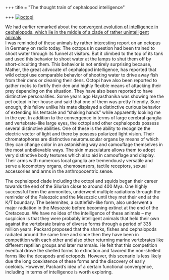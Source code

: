 +++
title = "The thought train of cephalopod intelligence"

+++
[![octopi](https://i2.wp.com/farm4.static.flickr.com/3035/3017917925_44a58ed3c2.jpg)](http://www.flickr.com/photos/24766652@N05/3017917925/ "octopi by somasushma, on Flickr")

We had earlier remarked about the [convergent evolution of intelligence
in cephalopods, which lie in the middle of a clade of rather
unintelligent
animals](https://manasataramgini.wordpress.com/2006/11/09/on-some-convergences/).  
I was reminded of these animals by rather interesting report on an
octopus in Germany on radio today. The octopus in question had been
trained to shoot water through its funnel at visitors. But it climbed to
the top of its tank and used this behavior to shoot water at the lamps
to shut them off by short-circuiting them. This behavior is not entirely
surprising because, Mather, the great advocate of cephalopod
intelligence, has reported that wild octopi use comparable behavior of
shooting water to drive away fish from their dens or cleaning their
dens. Octopi have also been reported to gather rocks to fortify their
den and highly flexible means of attacking their prey depending on the
situation. They have also been reported to have distinctive
personalities. Some years ago Hayasthanika was showing me the pet octopi
in her house and said that one of them was pretty friendly. Sure enough,
this fellow unlike his mate displayed a distinctive curious behavior of
extending his tentacle and “shaking hands” while apparently looking me
in the eye. In addition to the convergence in terms of large cerebral
ganglia and vertebrate-like large eyes, the octopi and other cephalopods
possess several distinctive abilities. One of these is the ability to
recognize the electric vector of light and there by possess polarized
light vision. Their chromatophores are distinctive neuromuscular organs
by means of which they can change color in an astonishing way and
camouflage themselves in the most unbelievable ways. The skin
musculature allows them to adopt very distinctive body textures which
also aid in camouflage and display. Their arms with numerous local
ganglia are tremendously versatile and serve a locomotory organs,
chemosensors, tactile receptors, sexual accessories and arms in the
anthropocentric sense.

The cephalopod clade including the octopi and squids began their career
towards the end of the Silurian close to around 400 Mya. One highly
successful form the ammonites, underwent multiple radiations through the
reminder of the Paleozoic and the Mesozoic until they met their end at
the K/T boundary. The belemnites, a cuttlefish-like form, also underwent
a major radiation in the Mesozoic before becoming extinct at the end of
the Cretaceous. We have no idea of the intelligence of these animals –
my suspicion is that they were probably intelligent animals that held
their own against the vertebrate brains of diverse forms through a
period of 335 million years. Packard proposed that the sharks, fishes
and cephalopods radiated around the same time and since then they have
been in competition with each other and also other returning marine
vertebrates like different reptilian groups and later mammals. He felt
that this competition eventual drove the shelled forms to extinction and
favored the non-shelled forms like the decapods and octopods. However,
this scenario is less likely due the long coexistence of these forms and
the discovery of early coeloids. However, Packard’s idea of a certain
functional convergence, including in terms of intelligence is worth
exploring.
